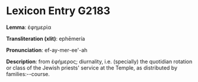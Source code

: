 # Lexicon Entry G2183

**Lemma**: ἐφημερία

**Transliteration (xlit)**: ephēmería

**Pronunciation**: ef-ay-mer-ee'-ah

**Description**:
from ἐφήμερος; diurnality, i.e. (specially) the quotidian rotation or class of the Jewish priests' service at the Temple, as distributed by families:--course.
